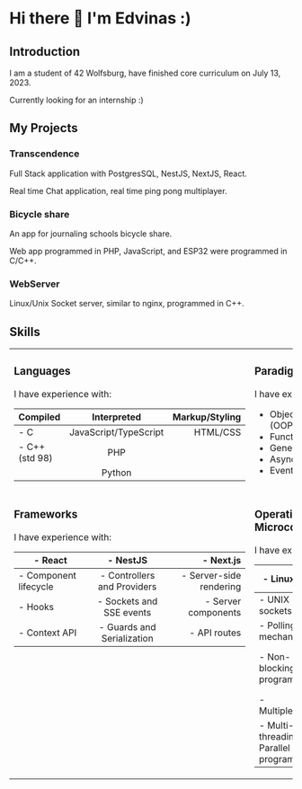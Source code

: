 # Hi there 👋 I'm Edvinas :)

## Introduction

I am a student of 42 Wolfsburg, have finished core curriculum on July 13, 2023.

Currently looking for an internship :)

## My Projects

### Transcendence

Full Stack application with PostgresSQL, NestJS, NextJS, React. 

Real time Chat application, real time ping pong multiplayer.

### Bicycle share

An app for journaling schools bicycle share.

Web app programmed in PHP, JavaScript, and ESP32 were programmed in C/C++.

### WebServer

Linux/Unix Socket server, similar to nginx, programmed in C++.

## Skills

<table>
<tr>
<td valign="top" width="50%">

### Languages

I have experience with:

| Compiled      | Interpreted            | Markup/Styling |
|---------------|:----------------------:|---------------:|
| - C           | JavaScript/TypeScript  | HTML/CSS       |
| - C++ (std 98)| PHP                    |                |
|               | Python                 |                |

</td>
<td valign="top" width="50%">

### Paradigms

I have experience with:

- Object-Oriented Programming (OOP)
- Functional Programming
- Generic Programming
- Asynchronous Programming
- Event-Driven Programming

</td>
</tr>
<tr>
<td valign="top" width="50%">

### Frameworks

I have experience with:

| - React         | - NestJS                    | - Next.js                 |
|-----------------|:---------------------------:|--------------------------:|
| - Component lifecycle  | - Controllers and Providers | - Server-side rendering |
| - Hooks             | - Sockets and SSE events    | - Server components      |
| - Context API        | - Guards and Serialization  | - API routes             |

</td>
<td valign="top" width="50%">

### Operating Systems and Microcontrollers

I have experience with:

| - Linux API                     | - Arduino / Microcontrollers |
|---------------------------------|:----------------------------:|
| - UNIX sockets                  | - Familiar with the Arduino IDE    |
| - Polling mechanisms            | - Experience with ESP32            |
| - Non-blocking programming      | - Brief understanding of real-time programming |
| - Multiplexing                  |
| - Multi-threading / Parallel programming |

</td>
</tr>
</table>
